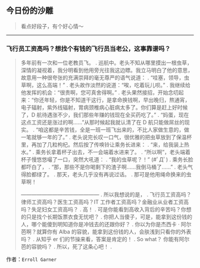 ## 今日份的沙雕

> 看点好段子，有个好心情～


 
---

### 飞行员工资高吗？想找个有钱的飞行员当老公，这事靠谱吗？

> 多年前有一次和一位老教员飞。 . 巡航中。老头不知从哪里摸出一根虫草，深情的凝视着，我分明看到他用旁光往我这边瞟。我立马明白了他的意思，故意用一种很夸张的充满崇拜的毫无尊严的语气说道： . “哇塞，领导，虫草啊，这么高端！” . 老头故作淡然的说道：“唉，吃着玩儿呗。” . 我继续给他发挥的机会：“很贵啊，您可真舍得啊。” . 老头果然接招，开始念叨起来：“你还年轻，你是不知道干这行，是拿命换钱啊，早出晚归，熬通宵，电子辐射，紫外线辐射，胃病颈椎病心脏病太多了。你们算是赶上好时候了，D 航待遇涨不少，我们那些年赚的钱现在全买药吃了。” . “妈蛋，现在这点工资还是涨过的啊……”从那时候起我就认清了在 D 航只能做屌丝的现实。 . “咱这都是辛苦钱，全是一班一班飞出来的，不比人家做生意的，做一笔就够一年的了。” . 老头说完长叹一口气，很优雅的把虫草放到了保温杯里，再加了几粒枸杞。然后按了传唤铃让乘务长进来： . “来，给我装上热水。” . 乘务长拿着杯子出去，不一会端着水进来了。 . “所以啊”，老头端着杯子慢悠悠嘬了一口，突然大吼道： . “我的虫草呢？！” (#ﾟДﾟ) . 乘务长脸都吓白了， . “那，那些不是你喝剩下的渣子啊……我倒马桶了……” . 老头气得脸都绿了。 . 那天，老头几乎没有再说过话。 . 那可是他用绳命换来的虫草啊！
> 
> ——————————————— . 所以我想说的是， . 飞行员工资高吗？律师工资高吗？医生工资高吗？IT 工作者工资高吗？金融业从业者工资高吗？失足妇女工资高吗？ . 高！ . 可是你能看到高收入背后的辛苦吗？你想的只是找个长期饭票衣食无忧吧？ . 你把人当傻子，可是，能拿到这份钱的人，哪个能傻到明知道你是冲钱去的还跟你好？ . 你以为你是杰西卡 · 阿尔芭啊？就算你有 Alba 的容貌，能拿到这份钱的人，会肤浅到只看你的外表吗？ . 从知乎 er 们的节操来看，答案是肯定的！ . So what？ 你能有阿尔芭的容貌吗？ . 所以，死了这条心吧！ .


作者：`Erroll Garner`